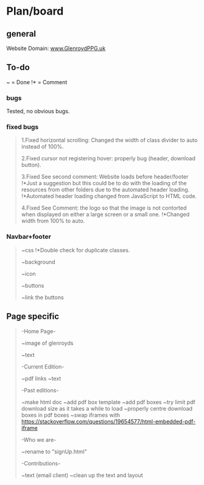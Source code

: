 # Plan/board

## general

Website Domain: www.GlenroydPPG.uk

## To-do

~ = Done
!\* = Comment

### bugs

  Tested, no obvious bugs.

### fixed bugs

>  1.Fixed horizontal scrolling: Changed the width of class divider to auto instead of 100%.
>
>  2.Fixed cursor not registering hover: properly bug (header, download button).
>
>  3.Fixed See second comment: Website loads before header/footer 
>    !\*Just a suggestion but this could be to do with the loading of the resources from other folders due to the automated header loading.
>    !\*Automated header loading changed from JavaScript to HTML code.
>
>  4.Fixed See Comment: the logo so that the image is not contorted when displayed on either a large screen or a small one.
>    !\*Changed width from 100% to auto.

### Navbar+footer

>  ~css
>    !\*Double check for duplicate classes.
>
>  ~background
>
>  ~icon
>
>  ~buttons
>
>  ~link the buttons

## Page specific

>-Home Page-
>
>  ~image of glenroyds
>
>  ~text
>
>-Current Edition-
>
>  ~pdf links
>  ~text
>
>-Past editions-
>
>  ~make html doc
>  ~add pdf box template
>  ~add pdf boxes
>  ~try limit pdf download size as it takes a while to load
>  ~properly centre download boxes in pdf boxes
>  ~swap iframes with <object><embed> https://stackoverflow.com/questions/19654577/html-embedded-pdf-iframe
>
> -Who we are-
>
>  ~rename to "signUp.html"
>
> -Contributions-
>
>  ~text (email client)
>  ~clean up the text and layout

